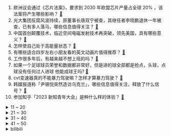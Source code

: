 1. 欧洲议会通过《芯片法案》，要求到 2030 年欧盟芯片产量占全球 20%  ，该法案将产生哪些影响？ [:link:](https://www.zhihu.com/question/611814613)
2. 光大集团反腐风波持续，原董事长唐双宁被查，其继任者李晓鹏退休一年被查，已有多人落马，哪些信息值得关注？ [:link:](https://www.zhihu.com/question/612238610)
3. 中国首创颠覆技术，临近空间电磁发射技术再突破，领先美国，具有哪些意义？ [:link:](https://www.zhihu.com/question/611818563)
4. 怎样使自己处于高能量状态？ [:link:](https://www.zhihu.com/question/331006661)
5. 有哪些适合四岁左右小朋友看的英文动画片值得推荐？ [:link:](https://www.zhihu.com/question/423100496)
6. 工作很多年后，有越来越不想上班的吗？ [:link:](https://www.zhihu.com/question/494462788)
7. 如果一个足球球员荣誉和数据都非常好，但是进的球全部都是抢点，头球，点球没有任何过人进球 他能成球王吗? [:link:](https://www.zhihu.com/question/611751406)
8. cvt变速器真的不能暴力驾驶嘛？怎样才算暴力驾驶？ [:link:](https://www.zhihu.com/question/461280147)
9. 韩媒报道称「尹锡悦突然造访乌克兰」，哪些信息值得关注，释放了什么信号？ [:link:](https://www.zhihu.com/question/612273731)
10. 参加知乎「2023 新知青年大会」是种什么样的体验？ [:link:](https://www.zhihu.com/question/611932417)
<details>
<summary>11 ~ 20</summary>

11. 人民币汇率大涨，近五日累涨近一千点，此轮贬值或告一段落，易纲发文称汇率弹性显著增强，哪些信息值得关注？ [:link:](https://www.zhihu.com/question/611856950)
12. “河南烩面”为啥走不出河南？ [:link:](https://www.zhihu.com/question/541421417)
13. 《武林外传》是否被过誉了？ [:link:](https://www.zhihu.com/question/279164604)
14. 假设苏炳添以9秒57破世界纪录并夺得奥运会冠军，这与国足夺得世界杯冠军相比，哪件事更具有影响力？ [:link:](https://www.zhihu.com/question/609771748)
15. 一个人可以节俭到什么程度？ [:link:](https://www.zhihu.com/question/301201332)
16. 报道称阿斯麦与中方合作面临更严限制，美三大芯片巨头 CEO 将赴华盛顿游说拜登放弃对华限制，情况如何？ [:link:](https://www.zhihu.com/question/612263218)
17. 上半年我国进出口增长 2.1%，总值首次突破 20 万亿元，规模创历史同期新高，如何解读这一数据？ [:link:](https://www.zhihu.com/question/611866459)
18. 哪个瞬间你觉得宠物好像真的听懂你说话了？ [:link:](https://www.zhihu.com/question/603807166)
19. 你人生明白的道理是什么？ [:link:](https://www.zhihu.com/question/610402288)
20. 如何评价《宿命之环》第二卷的卷末总结？ [:link:](https://www.zhihu.com/question/611776520)
</details>
<details>
<summary>21 ~ 30</summary>

21. 为何《原神》3.8 海岛地图与2.8版本的海岛相比，内容少了很多？ [:link:](https://www.zhihu.com/question/611308656)
22. 在你的城市，有哪些儿时过夏天的「保留项目」，如今自己的孩子也很喜欢？ [:link:](https://www.zhihu.com/question/609232579)
23. 如何评价徐兵执导，董子健、张译主演的电视剧《欢颜》？ [:link:](https://www.zhihu.com/question/612286792)
24. 如果有人因为一时的疏忽而「见死不救」，你们会责怪这个人吗？ [:link:](https://www.zhihu.com/question/611773533)
25. 是不是只要不停地看书，什么书都看，就能找到生活的答案？ [:link:](https://www.zhihu.com/question/610389488)
26. 为什么勾股定理可以说明空间是平直的？ [:link:](https://www.zhihu.com/question/611301852)
27. 《宿命之环》第二卷逐光者已经完结，如何评价这一卷？ [:link:](https://www.zhihu.com/question/611692768)
28. 荣耀 Magic V2 折叠屏手机售价 8999 元起，如何看待这一定价策略？ [:link:](https://www.zhihu.com/question/611852657)
29. 为什么海盗都爱留大胡子？ [:link:](https://www.zhihu.com/question/604230898)
30. 长期在有机化学实验室对身体有什么危害？ [:link:](https://www.zhihu.com/question/263741321)
</details>
<details>
<summary>31 ~ 40</summary>

31. 怎么评价《我爱我家》这部剧？ [:link:](https://www.zhihu.com/question/32325819)
32. 网传永城有人疑因吃凉皮中毒身亡，市监局称未发现异常情况，警方正在调查中，有哪些细节值得关注？ [:link:](https://www.zhihu.com/question/612252659)
33. 历史上李白和高适的关系如何？与《长安三万里》中描绘的一致吗？ [:link:](https://www.zhihu.com/question/604391210)
34. 如何看待「月薪1万到2万职场人最常加班」这一数据？你经常加班的原因是什么？ [:link:](https://www.zhihu.com/question/612093014)
35. 如何评价新发布的荣耀手表4，有哪些亮点和槽点？ [:link:](https://www.zhihu.com/question/612001077)
36. 6 月 70 城房价出炉，新房环比持平或略降，长春领跑涨 0.5%，二手房环比下降，哪些信息值得关注？ [:link:](https://www.zhihu.com/question/612256763)
37. 网友吐槽高铁上儿童吵闹引讨论，媒体报道或来源于「厌童症」心理现象，如何看待这一说法？如何解决这一问题？ [:link:](https://www.zhihu.com/question/611512782)
38. 如何评价动画电影《茶啊二中》？ [:link:](https://www.zhihu.com/question/611522259)
39. 好莱坞大罢工抵制 AI 入侵，演员编剧均罢工，63 年来首次全面停摆，如何看待此事？演员编剧担忧什么？ [:link:](https://www.zhihu.com/question/612245095)
40. 我国成功研制新型光学晶体，可满足半导体晶圆检测等领域重大需求，具有怎样的意义？ [:link:](https://www.zhihu.com/question/612183799)
</details>
<details>
<summary>41 ~ 50</summary>

41. 俄罗斯军队将参加中方在日本海中部组织的「北部·联合-2023」演习，有哪些信息值得关注？ [:link:](https://www.zhihu.com/question/612256734)
42. 为什么很多新能源车没有变速箱，开起来却并不「平顺」甚至会晕车？ [:link:](https://www.zhihu.com/question/611489240)
43. 如何看待清华团队发布 ChatGLM2-6B，对学术研究完全开放，允许免费商业使用？ [:link:](https://www.zhihu.com/question/612249095)
44. 6 月中国内地新增 106 例猴痘确诊病例，其中广东 48例、北京 45 例，应采取哪些措施加强防控？ [:link:](https://www.zhihu.com/question/612162948)
45. 看完电影《消失的她》以后有个问题，赌真的戒不掉吗？ [:link:](https://www.zhihu.com/question/611260933)
46. 为什么网上那么多教人写小说的，而且他们说的都很有道理？ [:link:](https://www.zhihu.com/question/604580559)
47. 你童年印象最深的一部动画片是什么？ [:link:](https://www.zhihu.com/question/611043450)
48. 如何评价库洛《战双帕弥什》即将上线的 3.5 周年版本？ [:link:](https://www.zhihu.com/question/611520886)
49. 古今中外军事史上的奇迹都有哪些？ [:link:](https://www.zhihu.com/question/360696679)
50. 13 部门联合发文，推进有条件的地级以上城市「一刻钟便民生活圈」建设，如何解读？会带来哪些影响？ [:link:](https://www.zhihu.com/question/611706370)
</details><details>
<summary>bilibili</summary>

</details>